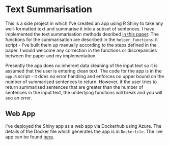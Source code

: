 # Text Summarisation

This is a side project in which I've created an app using R Shiny to take any well-formatted text and summarise it into a subset of sentences. I have implemented the text summarisation methods desribed [in this paper](https://www.cs.bham.ac.uk/~pxt/IDA/text_summary.pdf). The functions for the summarisation are described in the `helper_functions.R` script - I've built them up manually according to the steps defined in the paper. I would welcome any correction in the functions or discrepancies between the paper and my implementation. 

Presently the app does no inherent data cleaning of the input text so it is assumed that the user is entering clean text. The code for the app is in the `app.R` script - it does no error handling and enforces no upper bound on the number of summarised sentences to return. However, if the user tries to return summarised sentences that are greater than the number of sentences in the input text, the underlying functions will break and you will see an error. 

## Web App

I've deployed the Shiny app as a web app via Dockerhub using Azure. The details of the Docker file which generates the app is in `Dockerfile`. The live app can be found [here](https://text-summariser.azurewebsites.net/). 

